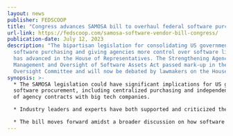 ```yaml
---
layout: news
publisher: FEDSCOOP
title: "Congress advances SAMOSA bill to overhaul federal software purchasing  "
url-link: https://fedscoop.com/samosa-software-vendor-bill-congress/
publication-date: July 12, 2023
description: "The bipartisan legislation for consolidating US government
  software purchasing and giving agencies more control over software licensing
  has advanced in the House of Representatives. The Strengthening Agency
  Management and Oversight of Software Assets Act passed mark-up in the House
  Oversight Committee and will now be debated by lawmakers on the House floor. "
synopsis: >-
  * The SAMOSA legislation could have significant implications for US government
  software procurement, including centralized purchasing and independent audits
  of agency contracts with big tech companies.

  * Industry leaders and experts have both supported and criticized the proposed legislation, with some seeing it as a way to improve competition and reduce fees, while others believe it may limit product choices in an already consolidated market.

  * The bill moves forward amidst a broader discussion on how software is sold to government agencies by big tech companies and received unanimous approval in the committee mark-up vote.
---
```

